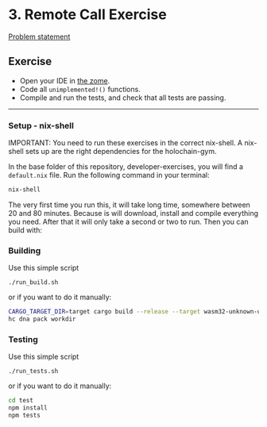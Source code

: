 # 3. Remote Call Exercise

[Problem statement](https://holochain-gym.github.io/developers/intermediate/remote-call/)

## Exercise

- Open your IDE in [the zome](/intermediate/3.remote-call/zomes/exercise).
- Code all `unimplemented!()` functions.
- Compile and run the tests, and check that all tests are passing.

---

### Setup - nix-shell
IMPORTANT: You need to run these exercises in the correct nix-shell.
A nix-shell sets up are the right dependencies for the holochain-gym.

In the base folder of this repository, developer-exercises, you will find
a `default.nix` file. Run the following command in your terminal:

```bash
nix-shell
```
The very first time you run this, it will take long time, somewhere between 20 and 80 minutes.
Because is will download, install and compile everything you need. After that it will only take a second or two to run.
Then you can build with:

### Building

Use this simple script
```
./run_build.sh
```
or if you want to do it manually:

```bash
CARGO_TARGET_DIR=target cargo build --release --target wasm32-unknown-unknown
hc dna pack workdir
```

### Testing

Use this simple script
```
./run_tests.sh
```
or if you want to do it manually:

```bash
cd test
npm install
npm tests
```
